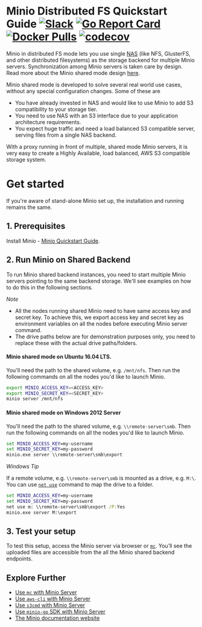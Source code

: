 # Minio Distributed FS Quickstart Guide [![Slack](https://slack.minio.io/slack?type=svg)](https://slack.minio.io) [![Go Report Card](https://goreportcard.com/badge/minio/minio)](https://goreportcard.com/report/minio/minio) [![Docker Pulls](https://img.shields.io/docker/pulls/minio/minio.svg?maxAge=604800)](https://hub.docker.com/r/minio/minio/) [![codecov](https://codecov.io/gh/minio/minio/branch/master/graph/badge.svg)](https://codecov.io/gh/minio/minio)

Minio in distributed FS mode lets you use single [NAS](https://en.wikipedia.org/wiki/Network-attached_storage) (like NFS, GlusterFS, and other distributed filesystems) as the storage backend for multiple Minio servers. Synchronization among Minio servers is taken care by design. Read more about the Minio shared mode design [here](https://github.com/minio/minio/blob/master/docs/shared-backend/DESIGN.md).

Minio shared mode is developed to solve several real world use cases, without any special configuration changes. Some of these are

- You have already invested in NAS and would like to use Minio to add S3 compatibility to your storage tier.
- You need to use NAS with an S3 interface due to your application architecture requirements.
- You expect huge traffic and need a load balanced S3 compatible server, serving files from a single NAS backend. 

With a proxy running in front of multiple, shared mode Minio servers, it is very easy to create a Highly Available, load balanced, AWS S3 compatible storage system. 

# Get started

If you're aware of stand-alone Minio set up, the installation and running remains the same. 

## 1. Prerequisites

Install Minio - [Minio Quickstart Guide](https://docs.minio.io/docs/minio).

## 2. Run Minio on Shared Backend

To run Minio shared backend instances, you need to start multiple Minio servers pointing to the same backend storage. We'll see examples on how to do this in the following sections.

*Note*

- All the nodes running shared Minio need to have same access key and secret key. To achieve this, we export access key and secret key as environment variables on all the nodes before executing Minio server command.
- The drive paths below are for demonstration purposes only, you need to replace these with the actual drive paths/folders.

#### Minio shared mode on Ubuntu 16.04 LTS. 

You'll need the path to the shared volume, e.g. `/mnt/nfs`. Then run the following commands on all the nodes you'd like to launch Minio.

```sh
export MINIO_ACCESS_KEY=<ACCESS_KEY>
export MINIO_SECRET_KEY=<SECRET_KEY>
minio server /mnt/nfs
```

#### Minio shared mode on Windows 2012 Server

You'll need the path to the shared volume, e.g. `\\remote-server\smb`. Then run the following commands on all the nodes you'd like to launch Minio.

```cmd
set MINIO_ACCESS_KEY=my-username
set MINIO_SECRET_KEY=my-password
minio.exe server \\remote-server\smb\export
```

*Windows Tip*

If a remote volume, e.g. `\\remote-server\smb` is mounted as a drive, e.g. `M:\`. You can use [`net use`](https://technet.microsoft.com/en-us/library/bb490717.aspx) command to map the drive to a folder. 

```cmd
set MINIO_ACCESS_KEY=my-username
set MINIO_SECRET_KEY=my-password
net use m: \\remote-server\smb\export /P:Yes
minio.exe server M:\export
```

## 3. Test your setup

To test this setup, access the Minio server via browser or [`mc`](https://docs.minio.io/docs/minio-client-quickstart-guide). You’ll see the uploaded files are accessible from the all the Minio shared backend endpoints.

## Explore Further
- [Use `mc` with Minio Server](https://docs.minio.io/docs/minio-client-quickstart-guide)
- [Use `aws-cli` with Minio Server](https://docs.minio.io/docs/aws-cli-with-minio)
- [Use `s3cmd` with Minio Server](https://docs.minio.io/docs/s3cmd-with-minio)
- [Use `minio-go` SDK with Minio Server](https://docs.minio.io/docs/golang-client-quickstart-guide)
- [The Minio documentation website](https://docs.minio.io)
